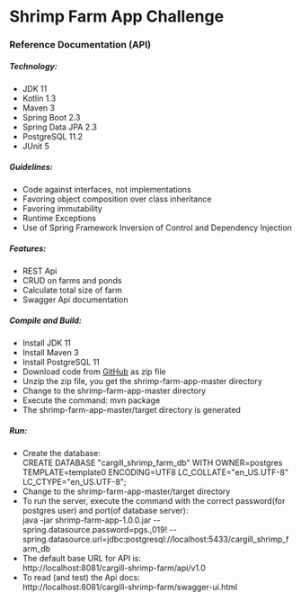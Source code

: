 # Shrimp Farm App Challenge

### Reference Documentation (API)

##### Technology:

* JDK 11
* Kotlin 1.3
* Maven 3
* Spring Boot 2.3
* Spring Data JPA 2.3
* PostgreSQL 11.2
* JUnit 5

##### Guidelines:

* Code against interfaces, not implementations
* Favoring object composition over class inheritance
* Favoring immutability
* Runtime Exceptions
* Use of Spring Framework Inversion of Control and Dependency Injection  

##### Features:

* REST Api
* CRUD on farms and ponds
* Calculate total size of farm
* Swagger Api documentation

##### Compile and Build:

* Install JDK 11
* Install Maven 3
* Install PostgreSQL 11
* Download code from [GitHub](https://github.com/migueleinsz4/shrimp-farm-app) as zip file
* Unzip the zip file, you get the shrimp-farm-app-master directory
* Change to the shrimp-farm-app-master directory 
* Execute the command: mvn package
* The shrimp-farm-app-master/target directory is generated

##### Run:

* Create the database:  
    CREATE DATABASE "cargill_shrimp_farm_db" WITH
    OWNER=postgres
    TEMPLATE=template0
    ENCODING=UTF8
    LC_COLLATE="en_US.UTF-8"
    LC_CTYPE="en_US.UTF-8";      
* Change to the shrimp-farm-app-master/target directory
* To run the server, execute the command with the correct password(for postgres user) and port(of database server):  
java -jar shrimp-farm-app-1.0.0.jar --spring.datasource.password=pgs.,019! --spring.datasource.url=jdbc:postgresql://localhost:5433/cargill_shrimp_farm_db
* The default base URL for API is:  
  http://localhost:8081/cargill-shrimp-farm/api/v1.0    
* To read (and test) the Api docs:  
http://localhost:8081/cargill-shrimp-farm/swagger-ui.html